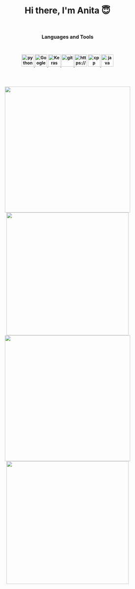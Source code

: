 <p>
  <h1 align="center"><b>Hi there, I'm Anita 😇</h1>
</p>



<br />
<p>
<h3 align="center"> Languages and Tools</h3>
</p>
<br />
<p align="center">
<a href="https://www.python.org/" target="_blank"> <img src="https://raw.githubusercontent.com/jmnote/z-icons/master/svg/python.svg" alt="python" width="40" height="40"/> </a>
<a href="https://colab.research.google.com " target="_blank"> <img src="https://upload.wikimedia.org/wikipedia/commons/d/d0/Google_Colaboratory_SVG_Logo.svg" alt="Google Colaboratory" width="40" height="40"/> </a>
<a href="https://keras.io/" target="_blank"> <img src="https://upload.wikimedia.org/wikipedia/commons/a/ae/Keras_logo.svg" alt="Keras" width="40" height="40"/> </a>
<a href="https://www.github.com" target="_blank"> <img src="https://raw.githubusercontent.com/jmnote/z-icons/master/svg/git.svg" alt="git" width="40" height="40"/> </a>
<img alt="https://www.github.com" width="40px" src="https://docs.google.com/uc?export=download&id=1fkb6h66GdyddiOlDGXZecngQQoFs9yV0" />
<a href="https://cppreference.com/" target="_blank"> <img src="https://raw.githubusercontent.com/jmnote/z-icons/master/svg/cpp.svg" alt="cpp" width="40" height="40"/> </a>
<a href="https://www.java.com/" target="_blank"> <img src="https://raw.githubusercontent.com/jmnote/z-icons/master/svg/java.svg" alt="java" width="40" height="40"/> </a>
</p>
<br />





<br />
<p align="center">
<img src="https://github-readme-stats.vercel.app/api?username=AnitaKamani&theme=radical&show_icons=true" width="410"/>
<img src="https://github-readme-stats.vercel.app/api/top-langs/?username=AnitaKamani&layout=compact&theme=radical" width="400" />

<img src="https://github-readme-stats.vercel.app/api?username=AnitaKamani&theme=vue&show_icons=true" width="410"/>
<img src="https://github-readme-stats.vercel.app/api/top-langs/?username=AnitaKamani&layout=compact&theme=vue" width="400" />
</p>
